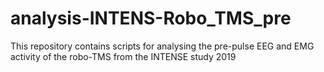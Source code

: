 # analysis-INTENS-Robo_TMS_pre
This repository contains scripts for analysing the pre-pulse EEG and EMG activity of the robo-TMS from the INTENSE study 2019
